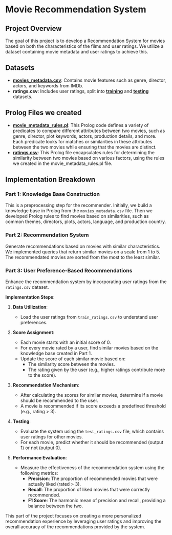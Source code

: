 # Movie Recommendation System

## Project Overview
The goal of this project is to develop a Recommendation System for movies based on both the characteristics of the films and user ratings. We utilize a dataset containing movie metadata and user ratings to achieve this.

## Datasets
- **[movies_metadata.csv](second/files/movie_metadata.csv)**: Contains movie features such as genre, director, actors, and keywords from IMDb.
- **ratings.csv**: Includes user ratings, split into **[training](second/files/train_ratings.csv)** and **[testing](second/files/test_ratings.csv)** datasets.

## Prolog Files we created
- **[movie_metadata_rules.pl](second/files/find_similar.pl)**: This Prolog code defines a variety of predicates to compare different attributes between two movies, such as genre, director, plot keywords, actors, production details, and more. Each predicate looks for matches or similarities in these attributes between the two movies while ensuring that the movies are distinct.
- **[ratings.csv](second/files/find_similar.pl)**: This Prolog file encapsulates rules for determining the similarity between two movies based on various factors, using the rules we created in the movie_metadata_rules.pl file.

## Implementation Breakdown

### Part 1: Knowledge Base Construction
This is a preprocessing step for the recommender. Initially, we build a knowledge base in Prolog from the `movies_metadata.csv` file. Then we developed Prolog rules to find movies based on similarities, such as common themes, directors, plots, actors, language, and production country.

### Part 2: Recommendation System 
Generate recommendations based on movies with similar characteristics. We implemented queries that return similar movies on a scale from 1 to 5. The recommendated movies are sorted from the most to the least similar.

### Part 3: User Preference-Based Recommendations
Enhance the recommendation system by incorporating user ratings from the `ratings.csv` dataset.

**Implementation Steps**:

1. **Data Utilization**:
   - Load the user ratings from `train_ratings.csv` to understand user preferences.
  
2. **Score Assignment**:
   - Each movie starts with an initial score of 0.
   - For every movie rated by a user, find similar movies based on the knowledge base created in Part 1.
   - Update the score of each similar movie based on:
     - The similarity score between the movies.
     - The rating given by the user (e.g., higher ratings contribute more to the score).

3. **Recommendation Mechanism**:
   - After calculating the scores for similar movies, determine if a movie should be recommended to the user.
   - A movie is recommended if its score exceeds a predefined threshold (e.g., rating > 3).

4. **Testing**:
   - Evaluate the system using the `test_ratings.csv` file, which contains user ratings for other movies.
   - For each movie, predict whether it should be recommended (output 1) or not (output 0).

5. **Performance Evaluation**:
   - Measure the effectiveness of the recommendation system using the following metrics:
     - **Precision**: The proportion of recommended movies that were actually liked (rated > 3).
     - **Recall**: The proportion of liked movies that were correctly recommended.
     - **F1 Score**: The harmonic mean of precision and recall, providing a balance between the two.

This part of the project focuses on creating a more personalized recommendation experience by leveraging user ratings and improving the overall accuracy of the recommendations provided by the system.
